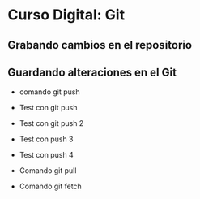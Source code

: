 # Curso Digital: Git

## Grabando cambios en el repositorio

## Guardando alteraciones en el Git

* comando git push

* Test con git push

* Test con git push 2

* Test con push 3

* Test con push 4

* Comando git pull

* Comando git fetch

